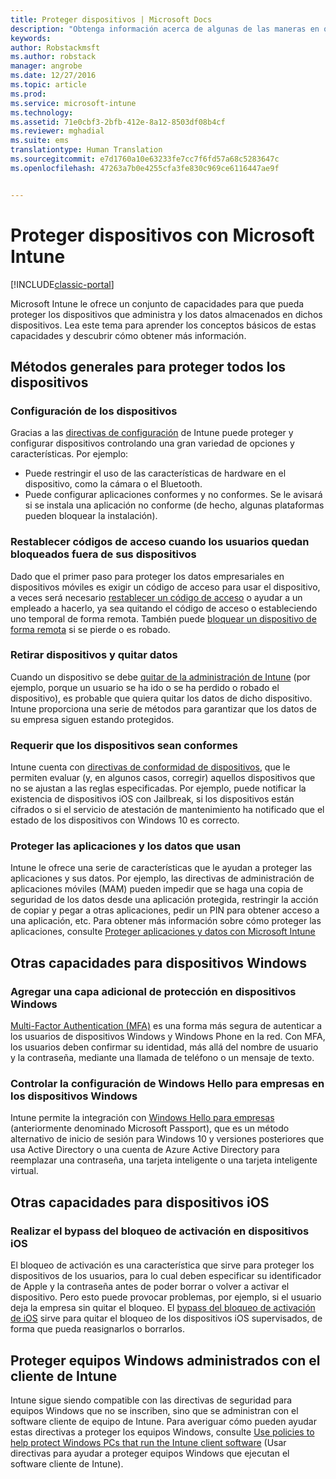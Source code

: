 ```yaml
---
title: Proteger dispositivos | Microsoft Docs
description: "Obtenga información acerca de algunas de las maneras en que Intune puede ayudarle a proteger los dispositivos contra accesos no autorizados y otras amenazas."
keywords: 
author: Robstackmsft
ms.author: robstack
manager: angrobe
ms.date: 12/27/2016
ms.topic: article
ms.prod: 
ms.service: microsoft-intune
ms.technology: 
ms.assetid: 71e0cbf3-2bfb-412e-8a12-8503df08b4cf
ms.reviewer: mghadial
ms.suite: ems
translationtype: Human Translation
ms.sourcegitcommit: e7d1760a10e63233fe7cc7f6fd57a68c5283647c
ms.openlocfilehash: 47263a7b0e4255cfa3fe830c969ce6116447ae9f


---
```


# <a name="protect-devices-with-microsoft-intune"></a>Proteger dispositivos con Microsoft Intune

[!INCLUDE[classic-portal](../includes/classic-portal.md)]

Microsoft Intune le ofrece un conjunto de capacidades para que pueda proteger los dispositivos que administra y los datos almacenados en dichos dispositivos. Lea este tema para aprender los conceptos básicos de estas capacidades y descubrir cómo obtener más información.

## <a name="general-ways-to-protect-all-devices"></a>Métodos generales para proteger todos los dispositivos

### <a name="device-configuration"></a>Configuración de los dispositivos
Gracias a las [directivas de configuración](manage-settings-and-features-on-your-devices-with-microsoft-intune-policies.md) de Intune puede proteger y configurar dispositivos controlando una gran variedad de opciones y características. Por ejemplo:
- Puede restringir el uso de las características de hardware en el dispositivo, como la cámara o el Bluetooth.
- Puede configurar aplicaciones conformes y no conformes. Se le avisará si se instala una aplicación no conforme (de hecho, algunas plataformas pueden bloquear la instalación).

### <a name="reset-passcodes-when-users-are-locked-out-of-their-devices"></a>Restablecer códigos de acceso cuando los usuarios quedan bloqueados fuera de sus dispositivos
Dado que el primer paso para proteger los datos empresariales en dispositivos móviles es exigir un código de acceso para usar el dispositivo, a veces será necesario [restablecer un código de acceso](use-remote-lock-and-passcode-reset-in-microsoft-intune.md) o ayudar a un empleado a hacerlo, ya sea quitando el código de acceso o estableciendo uno temporal de forma remota. También puede [bloquear un dispositivo de forma remota](use-remote-lock-and-passcode-reset-in-microsoft-intune.md) si se pierde o es robado.

### <a name="retire-devices-and-remove-data"></a>Retirar dispositivos y quitar datos
Cuando un dispositivo se debe [quitar de la administración de Intune](retire-devices-from-microsoft-intune-management.md) (por ejemplo, porque un usuario se ha ido o se ha perdido o robado el dispositivo), es probable que quiera quitar los datos de dicho dispositivo. Intune proporciona una serie de métodos para garantizar que los datos de su empresa siguen estando protegidos.

### <a name="require-devices-to-be-compliant"></a>Requerir que los dispositivos sean conformes
Intune cuenta con [directivas de conformidad de dispositivos](introduction-to-device-compliance-policies-in-microsoft-intune.md), que le permiten evaluar (y, en algunos casos, corregir) aquellos dispositivos que no se ajustan a las reglas especificadas. Por ejemplo, puede notificar la existencia de dispositivos iOS con Jailbreak, si los dispositivos están cifrados o si el servicio de atestación de mantenimiento ha notificado que el estado de los dispositivos con Windows 10 es correcto.

### <a name="protect-apps-and-the-data-they-use"></a>Proteger las aplicaciones y los datos que usan
Intune le ofrece una serie de características que le ayudan a proteger las aplicaciones y sus datos. Por ejemplo, las directivas de administración de aplicaciones móviles (MAM) pueden impedir que se haga una copia de seguridad de los datos desde una aplicación protegida, restringir la acción de copiar y pegar a otras aplicaciones, pedir un PIN para obtener acceso a una aplicación, etc. Para obtener más información sobre cómo proteger las aplicaciones, consulte [Proteger aplicaciones y datos con Microsoft Intune](protect-apps-and-data-with-microsoft-intune.md)

## <a name="further-capabilities-for-windows-devices"></a>Otras capacidades para dispositivos Windows

### <a name="add-an-additional-layer-of-protection-to-windows-devices"></a>Agregar una capa adicional de protección en dispositivos Windows
[Multi-Factor Authentication (MFA)](protect-windows-devices-with-multi-factor-authentication.md) es una forma más segura de autenticar a los usuarios de dispositivos Windows y Windows Phone en la red.  Con MFA, los usuarios deben confirmar su identidad, más allá del nombre de usuario y la contraseña, mediante una llamada de teléfono o un mensaje de texto.

### <a name="control-windows-hello-for-business-settings-on-windows-devices"></a>Controlar la configuración de Windows Hello para empresas en los dispositivos Windows
Intune permite la integración con [Windows Hello para empresas](control-microsoft-passport-settings-on-devices-with-microsoft-intune.md) (anteriormente denominado Microsoft Passport), que es un método alternativo de inicio de sesión para Windows 10 y versiones posteriores que usa Active Directory o una cuenta de Azure Active Directory para reemplazar una contraseña, una tarjeta inteligente o una tarjeta inteligente virtual.

## <a name="further-capabilities-for-ios-devices"></a>Otras capacidades para dispositivos iOS

### <a name="bypass-activation-lock-on-ios-devices"></a>Realizar el bypass del bloqueo de activación en dispositivos iOS
El bloqueo de activación es una característica que sirve para proteger los dispositivos de los usuarios, para lo cual deben especificar su identificador de Apple y la contraseña antes de poder borrar o volver a activar el dispositivo. Pero esto puede provocar problemas, por ejemplo, si el usuario deja la empresa sin quitar el bloqueo. El [bypass del bloqueo de activación de iOS](help-protect-ios-devices-with-activation-lock-bypass-for-microsoft-intune.md) sirve para quitar el bloqueo de los dispositivos iOS supervisados, de forma que pueda reasignarlos o borrarlos.



## <a name="protect-windows-pcs-managed-with-the-intune-client"></a>Proteger equipos Windows administrados con el cliente de Intune
Intune sigue siendo compatible con las directivas de seguridad para equipos Windows que no se inscriben, sino que se administran con el software cliente de equipo de Intune. Para averiguar cómo pueden ayudar estas directivas a proteger los equipos Windows, consulte [Use policies to help protect Windows PCs that run the Intune client software](policies-to-protect-windows-pcs-in-microsoft-intune.md) (Usar directivas para ayudar a proteger equipos Windows que ejecutan el software cliente de Intune).



<!--HONumber=Dec16_HO5-->


